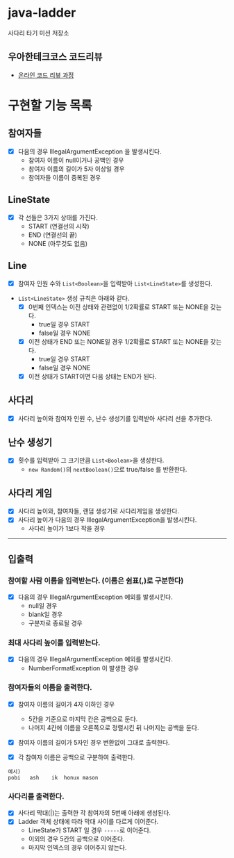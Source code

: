# java-ladder

사다리 타기 미션 저장소

## 우아한테크코스 코드리뷰

- [온라인 코드 리뷰 과정](https://github.com/woowacourse/woowacourse-docs/blob/master/maincourse/README.md)

# 구현할 기능 목록

## 참여자들

- [x] 다음의 경우 IllegalArgumentException 을 발생시킨다.
  - 참여자 이름이 null이거나 공백인 경우
  - 참여자 이름의 길이가 5자 이상일 경우
  - 참여자들 이름이 중복된 경우

## LineState

- [x] 각 선들은 3가지 상태를 가진다.
  - START (연결선의 시작)
  - END (연결선의 끝)
  - NONE (아무것도 없음)

## Line

- [x] 참여자 인원 수와 `List<Boolean>`을 입력받아 `List<LineState>`를 생성한다.
- `List<LineState>` 생성 규칙은 아래와 같다.
  - [x] 0번째 인덱스는 이전 상태와 관련없이 1/2확률로 START 또는 NONE을 갖는다.
    - true일 경우 START
    - false일 경우 NONE
  - [x] 이전 상태가 END 또는 NONE일 경우 1/2확률로 START 또는 NONE을 갖는다.
    - true일 경우 START
    - false일 경우 NONE
  - [x] 이전 상태가 START이면 다음 상태는 END가 된다.

## 사다리

- [x] 사다리 높이와 참여자 인원 수, 난수 생성기를 입력받아 사다리 선을 추가한다.

## 난수 생성기

- [x] 횟수를 입력받아 그 크기만큼 `List<Boolean>`을 생성한다.
  - `new Random()`의 `nextBoolean()`으로 true/false 를 반환한다.

## 사다리 게임

- [x] 사다리 높이와, 참여자들, 랜덤 생성기로 사다리게임을 생성한다.
- [x] 사다리 높이가 다음의 경우 IllegalArgumentException을 발생시킨다.
  - 사다리 높이가 1보다 작을 경우

---

## 입출력

### 참여할 사람 이름을 입력받는다. (이름은 쉼표(,)로 구분한다)

- [x] 다음의 경우 IllegalArgumentException 예외를 발생시킨다.
    - null일 경우
    - blank일 경우
    - 구분자로 종료될 경우

### 최대 사다리 높이를 입력받는다.

- [x] 다음의 경우 IllegalArgumentException 예외를 발생시킨다.
    - NumberFormatException 이 발생한 경우

### 참여자들의 이름을 출력한다.

- [x] 참여자 이름의 길이가 4자 이하인 경우
  - 5칸을 기준으로 마지막 칸은 공백으로 둔다.
  - 나머지 4칸에 이름을 오른쪽으로 정렬시킨 뒤 나머지는 공백을 둔다.

- [x] 참여자 이름의 길이가 5자인 경우 변환없이 그대로 출력한다.
- [x] 각 참여자 이름은 공백으로 구분하여 출력한다.

```text
예시)
pobi   ash    ik  honux mason
```

### 사다리를 출력한다.

- [x] 사다리 막대(|)는 출력한 각 참여자의 5번째 아래에 생성된다.
- [x] Ladder 객체 상태에 따라 막대 사이를 다르게 이어준다.
  - LineState가 START 일 경우 `-----`로 이어준다.
  - 이외의 경우 5칸의 공백으로 이어준다.
  - 마지막 인덱스의 경우 이어주지 않는다.
